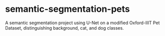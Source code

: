 # semantic-segmentation-pets
A semantic segmentation project using U-Net on a modified Oxford-IIIT Pet Dataset, distinguishing background, cat, and dog classes.
